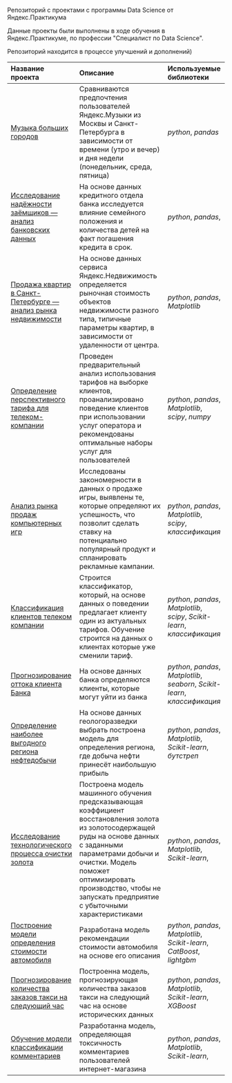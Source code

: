 
Репозиторий с проектами с программы Data Science от Яндекс.Практикума

Данные проекты были выполнены в ходе обучения в Яндекс.Практикуме, по профессии "Специалист по Data Science".

Репозиторий находится в процессе улучшений и дополнений)

| Название проекта                                                            | Описание                                                                                                                                                                                                                                                                                                                                             | Используемые библиотеки          | 
|:----------------------------------------------------------------------------|:-----------------------------------------------------------------------------------------------------------------------------------------------------------------------------------------------------------------------------------------------------------------------------------------------------------------------------------------------------|:---------------------------------|
| [Музыка больших городов](project_1)                                         | Сравниваются предпочтения пользователей Яндекс.Музыки из Москвы и Санкт-Петербурга в зависимости от времени (утро и вечер) и дня недели (понедельник, среда, пятница) | *python*, *pandas*  |
| [Исследование надёжности заёмщиков — анализ банковских данных](project_2)   | На основе данных кредитного отдела банка исследуется влияние семейного положения и количества детей на факт погашения кредита в срок. | *python*, *pandas*,              |
| [Продажа квартир в Санкт-Петербурге — анализ рынка недвижимости](project_3) | На основе данных сервиса Яндекс.Недвижимость определяется рыночная стоимость объектов недвижимости разного типа, типичные параметры квартир, в зависимости от удаленности от центра.                                                | *python*, *pandas*, *Matplotlib* |
| [Определение перспективного тарифа для телеком-компании](project_4)         | Проведен предварительный анализ использования тарифов на выборке клиентов, проанализировано поведение клиентов при использовании услуг оператора и рекомендованы оптимальные наборы услуг для пользователей | *python*, *pandas*, *Matplotlib*, *scipy*, *numpy* |
| [Анализ рынка продаж компьютерных игр](project_5)                           | Исследованы закономерности в данных о продаже игры, выявлены те, которые определяют их успешность, что позволит  сделать ставку на потенциально популярный продукт и спланировать рекламные кампании.       | *python*, *pandas*, *Matplotlib*, *scipy*, *классификация* |
| [Классификация клиентов телеком компании](project_6)                       | Строится классификатор, который, на основе данных о поведении  предлагает клиенту один из актуальных тарифов. Обучение строится на данных о клиентах которые уже сменили тариф.| *python*, *pandas*, *Matplotlib*, *scipy*, *Scikit-learn*, *классификация* |
| [Прогнозирование оттока клиента Банка](project_7)                       | На основе данных банка определяются клиенты, которые могут уйти из банка| *python*, *pandas*, *Matplotlib*, *seaborn*, *Scikit-learn*, *классификация* |
| [Определение наиболее выгодного региона нефтедобычи](project_8)       | На основе данных геологоразведки выбрать построена модель для определения региона, где добыча нефти принесёт наибольшую прибыль| *python*, *pandas*, *Matplotlib*,  *Scikit-learn*, *бутстреп*    |
| [Исследование технологического процесса очистки золота](project_9)                       | Построена модель машинного обучения предсказывающая коэффициент восстановления золота из золотосодержащей руды на основе данных с заданными параметрами добычи и очистки. Модель поможет оптимизировать производство, чтобы не запускать предприятие с убыточными характеристиками | *python*, *pandas*, *Matplotlib*,  *Scikit-learn*,  |
| [Построение модели определения стоимости автомобиля](project_11)                       | Разработана модель рекомендации стоимости автомобиля на основе его описания| *python*, *pandas*, *Matplotlib*,  *Scikit-learn*, *CatBoost*, *lightgbm* |
| [Прогнозирование количества заказов такси на следующий час](project_12)                       |  Построенна модель, прогнозирующая количества заказов такси на следующий час на основе исторических данных| *python*, *pandas*, *Matplotlib*,  *Scikit-learn*,  *XGBoost*|
| [Обучение модели классификации комментариев](project_13)                       | Разработанна модель, определяющая токсичность комментариев пользователей интернет-магазина| *python*, *pandas*, *Matplotlib*,  *Scikit-learn*,  |